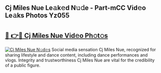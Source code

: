 ## Cj Miles Nue Le𝚊k𝚎d N𝚞𝚍e - Part-mCC Vid𝚎o Le𝚊ks Photos Yz055

# <h2><a href="http://fb6p4c.evod.top/?m=Cj+Miles+Nue">🔗 👉🔴 Cj Miles Nue Vid𝚎o Ph𝚘t𝚘s</a></h2>

[![Cj Miles Nue N𝚞d𝚎s](https://i.imgur.com/8V9OHl7.gif)](http://fb6p4c.evod.top/?m=Cj+Miles+Nue)
Social media sensation Cj Miles Nue, recognized for sharing lifestyle and dance content, including dance performances and vlogs. Integrity and trustworthiness Cj Miles Nue are vital for the credibility of a public figure. 
